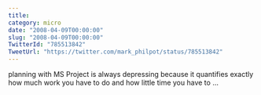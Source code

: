 ```yaml
---
title: 
category: micro
date: "2008-04-09T00:00:00"
slug: "2008-04-09T00:00:00"
TwitterId: "785513842"
TweetUrl: "https://twitter.com/mark_philpot/status/785513842"
---
```


planning with MS Project is always depressing because it quantifies exactly how
much work you have to do and how little time you have to ...
